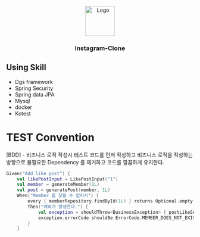 <div align="center">
  <a href="https://github.com/Instagram-Clone-Coding">
    <img src="https://avatars.githubusercontent.com/u/90607105?s=200&v=4" alt="Logo" width="80" height="80">
  </a>
<h3 align="center">Instagram-Clone</h3>
</div>

## Using Skill

- Dgs framework
- Spring Security
- Spring data JPA
- Mysql
- docker
- Kotest

# TEST Convention

[BDD] - 비즈니스 로직 작성시 테스트 코드를 먼저 작성하고 비즈니스 로직을 작성하는 방향으로 불필요한 Dependency 를 제거하고 코드를 깔끔하게 유지한다.

```kotlin
Given("Add like post") {
    val likePostInput = LikePostInput("1")
    val member = generateMember(1L)
    val post = generatePost(member, 1L)
    When("Member 를 찾을 수 없어서") {
        every { memberRepository.findById(1L) } returns Optional.empty()
        Then("예외가 발생한다.") {
            val exception = shouldThrow<BusinessException> { postLikeService.addLike(1L, likePostInput) }
            exception.errorCode shouldBe ErrorCode.MEMBER_DOES_NOT_EXISTS
        }
    }
```